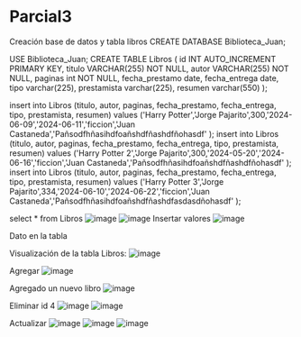 # Parcial3
Creación base de datos y tabla libros
CREATE DATABASE Biblioteca_Juan;

USE Biblioteca_Juan;
CREATE TABLE Libros (
id INT AUTO_INCREMENT PRIMARY KEY,
titulo VARCHAR(255) NOT NULL,
autor VARCHAR(255) NOT NULL,
paginas int NOT NULL,
fecha_prestamo date,
fecha_entrega date,
tipo varchar(225),
prestamista varchar(225),
resumen varchar(550)
);

insert into Libros (titulo, autor, paginas, fecha_prestamo, fecha_entrega, tipo, prestamista, resumen) values ('Harry Potter','Jorge Pajarito',300,'2024-06-09','2024-06-11','ficcion','Juan Castaneda','Pañsodfhñasihdfoañshdfñashdfñohasdf' );
insert into Libros (titulo, autor, paginas, fecha_prestamo, fecha_entrega, tipo, prestamista, resumen) values ('Harry Potter 2','Jorge Pajarito',300,'2024-05-20','2024-06-16','ficcion','Juan Castaneda','Pañsodfhñasihdfoañshdfñashdfñohasdf' );
insert into Libros (titulo, autor, paginas, fecha_prestamo, fecha_entrega, tipo, prestamista, resumen) values ('Harry Potter 3','Jorge Pajarito',334,'2024-06-10','2024-06-22','ficcion','Juan Castaneda','Pañsodfhñasihdfoañshdfñashdfasdasdñohasdf' );

select * from Libros
  ![image](https://github.com/Juancasta14/Parcial3/assets/162644989/17cc8291-a245-4dda-b352-f49b9065599e)
  ![image](https://github.com/Juancasta14/Parcial3/assets/162644989/715de537-a989-4f3a-975d-2d7bc9cdbaf0)
Insertar valores
![image](https://github.com/Juancasta14/Parcial3/assets/162644989/93954eb4-3882-4356-9528-3317393cf6d2)

Dato en la tabla
 
Visualización de la tabla Libros:
 ![image](https://github.com/Juancasta14/Parcial3/assets/162644989/2a244d59-4312-4983-9ce6-497cf6f44b26)

Agregar
 ![image](https://github.com/Juancasta14/Parcial3/assets/162644989/a6593dde-eb3c-41c0-8d35-e9755bafb320)

Agregado un nuevo libro
 ![image](https://github.com/Juancasta14/Parcial3/assets/162644989/fcdaaf26-8a08-4b31-835e-3d03fa2742fd)

Eliminar id 4
 ![image](https://github.com/Juancasta14/Parcial3/assets/162644989/e7ef9020-cb43-4a45-bca8-0025d121edf8)
![image](https://github.com/Juancasta14/Parcial3/assets/162644989/f3ad5a9e-4ed6-4776-86bd-b327ca86911b)

 
Actualizar
 ![image](https://github.com/Juancasta14/Parcial3/assets/162644989/a2db31ab-5f8b-4097-87fa-270275e230cc)
![image](https://github.com/Juancasta14/Parcial3/assets/162644989/ed3e85e9-456c-4937-a5af-c948d09b3e66)
![image](https://github.com/Juancasta14/Parcial3/assets/162644989/f927bac2-bd98-472c-86a2-49b1d58c18ab)


 
 

